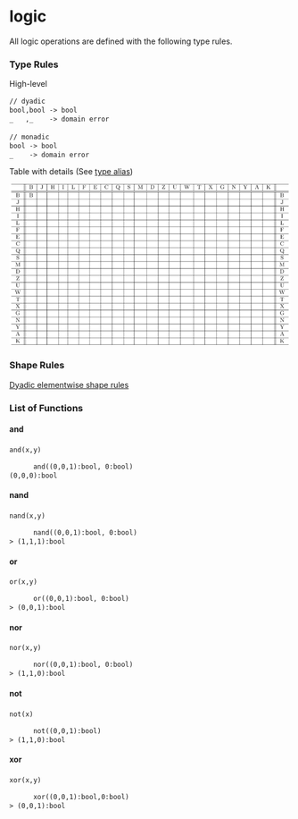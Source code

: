 # logic

All logic operations are defined with the following type rules.

### Type Rules

High-level

```no-highlight
// dyadic
bool,bool -> bool
_   ,_    -> domain error

// monadic
bool -> bool
_    -> domain error
```

Table with details (See [type alias](../types.md))

![logic](../types/logic.png)

### Shape Rules

[Dyadic elementwise shape rules](../shapes.md#dyadic-elementwise)


### List of Functions

#### and

`and(x,y)`

```no-highlight
      and((0,0,1):bool, 0:bool)
(0,0,0):bool
```

#### nand

`nand(x,y)`

```no-highlight
      nand((0,0,1):bool, 0:bool)
> (1,1,1):bool
```

#### or

`or(x,y)`

```no-highlight
      or((0,0,1):bool, 0:bool)
> (0,0,1):bool
```

#### nor

`nor(x,y)`

```no-highlight
      nor((0,0,1):bool, 0:bool)
> (1,1,0):bool
```

#### not

`not(x)`

```no-highlight
      not((0,0,1):bool)
> (1,1,0):bool
```

#### xor

`xor(x,y)`

```no-highlight
      xor((0,0,1):bool,0:bool)
> (0,0,1):bool
```


